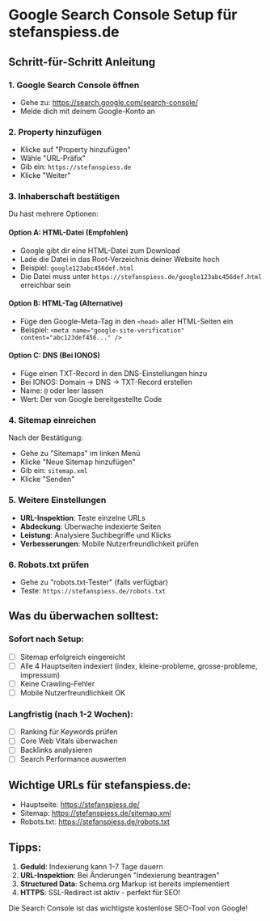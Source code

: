 # Google Search Console Setup für stefanspiess.de

## Schritt-für-Schritt Anleitung

### 1. Google Search Console öffnen
- Gehe zu: https://search.google.com/search-console/
- Melde dich mit deinem Google-Konto an

### 2. Property hinzufügen
- Klicke auf "Property hinzufügen"
- Wähle "URL-Präfix" 
- Gib ein: `https://stefanspiess.de`
- Klicke "Weiter"

### 3. Inhaberschaft bestätigen
Du hast mehrere Optionen:

#### Option A: HTML-Datei (Empfohlen)
- Google gibt dir eine HTML-Datei zum Download
- Lade die Datei in das Root-Verzeichnis deiner Website hoch
- Beispiel: `google123abc456def.html`
- Die Datei muss unter `https://stefanspiess.de/google123abc456def.html` erreichbar sein

#### Option B: HTML-Tag (Alternative)
- Füge den Google-Meta-Tag in den `<head>` aller HTML-Seiten ein
- Beispiel: `<meta name="google-site-verification" content="abc123def456..." />`

#### Option C: DNS (Bei IONOS)
- Füge einen TXT-Record in den DNS-Einstellungen hinzu
- Bei IONOS: Domain → DNS → TXT-Record erstellen
- Name: `@` oder leer lassen
- Wert: Der von Google bereitgestellte Code

### 4. Sitemap einreichen
Nach der Bestätigung:
- Gehe zu "Sitemaps" im linken Menü
- Klicke "Neue Sitemap hinzufügen"
- Gib ein: `sitemap.xml`
- Klicke "Senden"

### 5. Weitere Einstellungen
- **URL-Inspektion**: Teste einzelne URLs
- **Abdeckung**: Überwache indexierte Seiten
- **Leistung**: Analysiere Suchbegriffe und Klicks
- **Verbesserungen**: Mobile Nutzerfreundlichkeit prüfen

### 6. Robots.txt prüfen
- Gehe zu "robots.txt-Tester" (falls verfügbar)
- Teste: `https://stefanspiess.de/robots.txt`

## Was du überwachen solltest:

### Sofort nach Setup:
- [ ] Sitemap erfolgreich eingereicht
- [ ] Alle 4 Hauptseiten indexiert (index, kleine-probleme, grosse-probleme, impressum)
- [ ] Keine Crawling-Fehler
- [ ] Mobile Nutzerfreundlichkeit OK

### Langfristig (nach 1-2 Wochen):
- [ ] Ranking für Keywords prüfen
- [ ] Core Web Vitals überwachen  
- [ ] Backlinks analysieren
- [ ] Search Performance auswerten

## Wichtige URLs für stefanspiess.de:
- Hauptseite: https://stefanspiess.de/
- Sitemap: https://stefanspiess.de/sitemap.xml
- Robots.txt: https://stefanspiess.de/robots.txt

## Tipps:
1. **Geduld**: Indexierung kann 1-7 Tage dauern
2. **URL-Inspektion**: Bei Änderungen "Indexierung beantragen"
3. **Structured Data**: Schema.org Markup ist bereits implementiert
4. **HTTPS**: SSL-Redirect ist aktiv - perfekt für SEO!

Die Search Console ist das wichtigste kostenlose SEO-Tool von Google!
